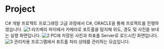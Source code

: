 # Project
C# 개발 프로젝트
프로그래밍 고급 과정에서 C#, ORACLE을 통해 프로젝트를 진행하였습니다.
![1](https://user-images.githubusercontent.com/66828685/116810562-70681e00-ab7f-11eb-9ff4-59dc325657fa.JPG)
라즈베리 파이에서 카메라로 포트홀을 탐지해 위도, 경도 및 사진을 보내는 실행 화면입니다.
![2](https://user-images.githubusercontent.com/66828685/116810629-cf2d9780-ab7f-11eb-91d3-0462f35b10c3.JPG)
PC에 저장된 사진과 좌표를 Server로 로드시킨 화면입니다.
![3](https://user-images.githubusercontent.com/66828685/116810670-1582f680-ab80-11eb-8211-eb4bf94316dd.JPG)
관리자용 프로그램에서 포트홀 처리 상태를 관리하는 모습입니다.
